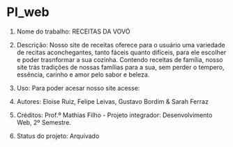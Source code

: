 # PI_web

1. Nome do trabalho: 
    RECEITAS DA VOVÓ

2. Descrição:
     Nosso site de receitas oferece para o usuário uma variedade de recitas aconchegantes, tanto fáceis quanto difíceis, para ele escolher e poder trasnformar a sua cozinha. Contendo receitas de família, nosso site trás tradições de nossas famílias para a sua, sem perder o tempero, essência, carinho e amor pelo sabor e beleza.

3. Uso:
     Para poder acesar nosso site acesse:

4. Autores:
     Eloise Ruiz, Felipe Leivas, Gustavo Bordim & Sarah Ferraz

5. Créditos:
     Prof.º Mathias Filho - Projeto integrador: Desenvolvimento Web, 2º Semestre.

6. Status do projeto:
     Arquivado
